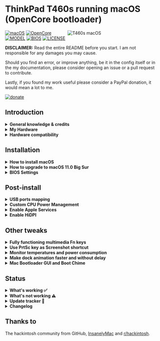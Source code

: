 # ThinkPad T460s running macOS (OpenCore bootloader)

<img align="right" src="https://imgur.com/sI2Uzel.jpg" alt="T460s macOS" width="300">

[![macOS](https://img.shields.io/badge/macOS-Catalina_10.15.6-blue.svg)](https://support.apple.com/en-us/HT210642)
[![OpenCore](https://img.shields.io/badge/OpenCore-0.6.0-green)](https://github.com/acidanthera/OpenCorePkg)
[![MODEL](https://img.shields.io/badge/Model-20F9003AUS-lightgrey)](https://psref.lenovo.com/Product/ThinkPad_T460s)
[![BIOS](https://img.shields.io/badge/BIOS-1.49-lightgrey)](https://pcsupport.lenovo.com/us/en/products/laptops-and-netbooks/thinkpad-t-series-laptops/thinkpad-t460s/downloads/driver-list/component?name=BIOS%2FUEFI)
[![LICENSE](https://img.shields.io/badge/license-MIT-purple)](/LICENSE)

**DISCLAIMER:**
Read the entire README before you start. I am not responsible for any damages you may cause.

Should you find an error, or improve anything, be it in the config itself or in the my documentation, please consider opening an issue or a pull request to contribute.

Lastly, if you found my work useful please consider a PayPal donation, it would mean a lot to me.

[![donate](https://img.shields.io/badge/-buy%20me%20a%20coffee-orange)](https://www.paypal.com/cgi-bin/webscr?cmd=_s-xclick&hosted_button_id=Y5BE5HYACDERG&source=url)

## Introduction

<details>  
<summary><strong>General knowledge & credits</strong></summary>

- [Why OpenCore](https://dortania.github.io/OpenCore-Install-Guide/why-oc.html)

- [Dortania's guide](https://dortania.github.io/OpenCore-Install-Guide/)

- [SSDT patches from OC-little](https://translate.google.it/translate?sl=zh-CN&tl=en&u=https%3A%2F%2Fgithub.com%2Fdaliansky%2FOC-little)

- Useful tools by [@CorpNewt](https://github.com/corpnewt)

- [Acidanthera's OpenCore and kexts development](https://github.com/acidanthera)

- [@MSzturc](https://github.com/MSzturc) keyboard map and [ThinkpadAssistant](https://github.com/MSzturc/ThinkpadAssistant)

</details>


<details>  
<summary><strong>My Hardware</strong></summary>

| Product            | ThinkPad T460s                                                                                            |
|:-------------------|:----------------------------------------------------------------------------------------------------------|
| Model              | 20F9003AUS                                                                                                |
| Region             | US                                                                                                        |
| Machine Type       | 20F9                                                                                                      |
| Processor          | Core i7-6600U (2C, 2.6 / 3.4GHz, 4MB)                                                                     |
| vPro               | Intel vPro Technology                                                                                     |
| Graphics           | Integrated Intel HD Graphics 520                                                                          |
| Memory             | 4GB Soldered + 4GB DIMM 2133MHz DDR4, dual-channel                                                        |
| Display            | 14" WQHD (2560x1440) IPS                                                                                  |
| Multi-touch        | None                                                                                                      |
| Storage            | SanDisk SD8TN8U256G1001 256GB SSD M.2 Opal2                                                               |
| Optical            | None                                                                                                      |
| Ethernet           | Intel Ethernet Connection I219-LM (Jacksonville)                                                          |
| WLAN + Bluetooth   | 11ac+BT, [Broadcom BCM94360CS2](/Guides/Replace-WLAN.md), 2x2 card                                        |
| WWAN               | WWAN Upgradable                                                                                           |
| SIM Card           | None                                                                                                      |
| Smart Card Reader  | None                                                                                                      |
| Dock               | None                                                                                                      |
| Camera             | HD720p resolution, low light sensitive, fixed focus                                                       |
| Audio support      | HD Audio, Realtek ALC3245 codec, stereo speakers 1Wx2, dual array microphone, combo audio/microphone jack |
| Keyboard           | 6-row, spill-resistant, multimedia Fn keys, LED backlight                                                 |
| Fingerprint Reader | Fingerprint Reader                                                                                        |
| Battery            | Front Li-Polymer 3-cell (23Wh) and rear Li-Ion 3-cell (26Wh), both Integrated                             |
| Power Adapter      | 45W                                                                                                       |

</details>

<details>  
<summary><strong>Hardware compatibility</strong></summary>

This EFI will suit any T460s regardless of CPU model<sup>[1](#CPU)</sup> / RAM amount / Display resolution<sup>[2](#Res)</sup> / Storage drive (SATA or NVMe<sup>[3](#NVMe)</sup>).

<a name="CPU">1</a>: Optional custom CPU Power Management guide

<a name="Res">2</a>: 1440p display models should change `NVRAM -> Add -> 7C436110-AB2A-4BBB-A880-FE41995C9F82 -> UIScale = 2` to get proper scaling while booting

<a name="NVMe">3</a>: Some NVMe drives may not work OOTB with MacOS, [NVMeFix](https://github.com/acidanthera/NVMeFix) could resolve some issues.

</details>

## Installation
<details>  
<summary><strong>How to install macOS</strong></summary>

- Download [EFI folder](/macOS-10.15.6-Catalina/EFI-060-VoodooRMI/)
- Follow [Dortania's guide](https://dortania.github.io/OpenCore-Install-Guide/installation/installation-process.html)

</details>

<details>  
<summary><strong>How to upgrade to macOS 11.0 Big Sur</strong></summary>

- Download [EFI folder](/macOS-11.0-Big-Sur/EFI/)
- Follow [duszmox's guide](/Guides/Install-Big-Sur.md)

</details>

<details>  
<summary><strong>BIOS Settings</strong></summary>

- `Config` > `USB` > `UEFI BIOS Support` > **Enable**
- `Config` > `Power` > `Intel SpeedStep Technology` > **Enable**
- `Config` > `Power` > `CPU Power Management` > **Enable**
- `Config` > `CPU` > `Hyper-Threading Technology` > **Enable**
- `Security` > `Security Chip` > **Disable**
- `Security` > `Memory Protection`>`Execution Prevention`>**Enable**
- `Security` > `Virtualization` > `Intel Virtualization Technology` > **Enable**
- `Security` > `Virtualization` > `Intel VT-d Feature` > **Enable**
- `Security` > `Anti-Theft` > `Computrace` > `Current Setting` > **Disable**
- `Security` > `Secure Boot` > **Disable**
- `Security` > `Intel SGX` > **Disable**
- `Security` > `Device Guard` > **Disable**
- `Startup` > `UEFI/Legacy Boot` > **UEFI Only**
- `Startup` > `CSM Support` > **No**
- `Startup` > `Boot Mode` > **Quick**

</details>

## Post-install

<details>  
<summary><strong>USB ports mapping</strong></summary>

Needed to make TP dock ports working since I don't have one and my EFI doesn't include them. Use one of the following methods:

- [USBMap from CorpNewt](https://github.com/corpnewt?tab=repositories)

- [USBPorts from Hackintool](https://github.com/headkaze/Hackintool)

- [Native USB fix without injector kext](https://www.olarila.com/topic/6878-guide-native-usb-fix-for-notebooks-no-injectorkext-required/?tab=comments#comment-88412)

</details>

<details>  
<summary><strong>Custom CPU Power Management</strong></summary>

If you want to take a step forward and create a custom CPU power profile, follow the steps below:

- Use [CPUFriendFriend](https://github.com/corpnewt/CPUFriendFriend) to generate  a `.plist` file with PM data; (settings for i7-6600u):

```
$ Low Frequency Mode (LFM) = 800MHz #(TDP-down frequency for i7-6600u)
$ Energy Performance Preference (EPP) = 80 #(Balance power)
```
- via `ResourceConverter.sh` inside [CPUFriend](https://github.com/acidanthera/CPUFriend), select the `.plist` to generate either `CPUFriendDataProvider.kext` or `SSDT-DATA.dsl`;

- Load `CPUFriend.kext` and `CPUFriendDataProvider.kext` inside `EFI/OC/config.plist` or

- Alternatively combine `SSDT-DATA.dsl` data with `SSDT-PLUG` and load it with `CPUFriend.kext` inside `EFI/OC/config.plist`.

That's how power consumption looks like on my machine idle state:

![](/Images/PowerConsumption.png)

</details>

<details>  
<summary><strong>Enable Apple Services</strong></summary>

- Download [GenSMBIOS](https://github.com/corpnewt/GenSMBIOS)

- Run the script with `MacbookPro13,1`

- Add results to `PlatformInfo > Generic > MLB, SystemSerialNumber and SystemUUID`

</details>

<details>  
<summary><strong>Enable HiDPI</strong></summary>

- Disable SIP (just for this process, you can enable it once finished)

- Download and install [RDM Utility](https://github.com/usr-sse2/RDM/releases)

- Launch the app, click on "resolution", then "edit"

- Type 2880x1620, check HiDPI (will look like 1440x810)

- Reboot the system

- Re-launch RDM, click on "resolution", select 1444x810⚡️

![](/Images/HiDPI.png)

</details>

## Other tweaks

<details>  
<summary><strong>Fully functioning multimedia Fn keys</strong></summary>

- Install [ThinkpadAssistant](https://github.com/MSzturc/ThinkpadAssistant)
- Check launch on login

</details>

<details>  
<summary><strong>Use PrtSc key as Screenshot shortcut</strong></summary>

- PrtSc is mapped to F13, just go under SystemPreferences > Keyboard > Shortcuts > Screenshots and record the shortcut

![](/Images/Shortcut.png)

</details>

<details>  
<summary><strong>Monitor temperatures and power consumption</strong></summary>

- Download and install [HWMonitor](https://github.com/kzlekk/HWSensors/releases)
- Check launch on login

</details> 

<details>  
<summary><strong>Make dock animation faster and without delay</strong></summary>

- Run these lines in terminal:

```
$ defaults write com.apple.dock autohide-delay -float 0
$ defaults write com.apple.dock autohide-time-modifier -float 0.5
$ killall Dock
```
</details>

<details>  
<summary><strong>Mac Bootloader GUI and Boot Chime</strong></summary>

- Follow the appropriate [Guide](https://dortania.github.io/OpenCore-Post-Install/cosmetic/gui.html#setting-up-opencore-s-gui).

Information for Boot Chime setup:  
`AudioDevice : PciRoot(0x0)/Pci(0x1f,0x3)`  
`AudioOut : 0 //Speakers`  
`AudioOut : 1 //Headphone Jack`  

![](/Images/MacBootloaderGUI.png)

</details>

## Status
<details>  
<summary><strong>What's working ✅</strong></summary>


- [x] CPU Power Management `~1W on IDLE`

- [x] Intel HD 520 Graphics `incuding graphics acceleration`

- [x] All USB ports `with custom kext or SSDT`

- [x] Internal camera `working fine on FaceTime, Skype, Webex and others`

- [x] Sleep / Wake / Shutdown / Reboot `with lid sernsor`

- [x] Intel Gigabit Ethernet

- [x] [Wifi, Bluetooth, Airdrop, Handoff, Continuity, Sidecar wireless](/Guides/Replace-WLAN.md)

- [x] iMessage, FaceTime, App Store, iTunes Store `Generate your own SMBIOS`

- [x] DRM support `iTunes Movies, Apple TV+, Amazon Prime, Netflix and others`

- [x] Speakers and headphones jack `fairly good volume`

- [x] Batteries `very stable and precise capacity tracking`

- [x] Keyboard map and hotkeys with [ThinkpadAssistant](https://github.com/MSzturc/ThinkpadAssistant) `thanks to @MSzturc`

- [x] [Trackpad, Trackpoint and physical buttons](/Images/VoodooRMI-T460s-trackpad-gestures.gif) `with all macOS gestures working thanks to VoodooRMI`

- [x] SIP and FileVault 2 can be enabled

- [x] miniDP and HDMI `with digital audio passthrough`

- [x] SD Card Reader `slow r/w speed but works`

</details>

<details>  
<summary><strong>What's not working ⚠️</strong></summary>

- [ ] Fingerprint Reader

- [ ] Video output not so stable

- [ ] Safari DRM

- [ ] WWAN `not tested`

</details>

<details>  
<summary><strong>Update tracker 🔄</strong></summary>

| Version | [Stable](/macOS-10.15.6-Catalina/EFI) | [Dev](/macOS-10.15.6-Catalina/EFI-060-VoodooRMI) | [Beta](/macOS-11.0-Big-Sur/EFI) |
| :--- | ---: | ---: | ---: |
| [MacOS](https://www.apple.com/macos/) | 10.15.6 | 10.15.6 | 11.0 |
| [OpenCore](https://github.com/acidanthera/OpenCorePkg/releases) | 0.5.9 | 0.6.0 | 0.6.0 |
| [Lilu](https://github.com/acidanthera/Lilu/releases) | 1.4.5 | 1.4.6 | 1.4.6 |
| [VirtualSMC](https://github.com/acidanthera/VirtualSMC/releases) | 1.1.4 | 1.1.5 | 1.1.5 |
| [WhateverGreen](https://github.com/acidanthera/WhateverGreen/releases) | 1.4.0 | 1.4.1 | 1.4.1 |
| [AppleALC](https://github.com/acidanthera/AppleALC/releases) | 1.5.0 | 1.5.1 | 1.5.1 |
| [VoodooPS2Controller](https://github.com/acidanthera/VoodooPS2/releases) | 2.1.4 | 2.1.6 | 2.1.4 |
| [VoodooRMI](https://github.com/VoodooSMBus/VoodooRMI/releases) | none | 1.0.1 | none |
| [IntelMausi](https://github.com/acidanthera/IntelMausi/releases) | 1.0.3 | 1.0.3 | 1.0.3 |
| [Sinetek-rtsx](https://github.com/cholonam/Sinetek-rtsx/releases) | 2.2 | 2.3 | 2.2 |
| [HibernationFixup](https://github.com/acidanthera/HibernationFixup/releases) | 1.3.3 | 1.3.4 |1.3.3 |
| [CPUFriend](https://github.com/acidanthera/CPUFriend/releases) | 1.2.2 | 1.2.3 | 1.2.2 |

</details>

<details>  
<summary><strong>Changelog</strong></summary>

- 20200822:  
New README for improved readability

</details>

## Thanks to

The hackintosh community from GitHub, [InsanelyMac](https://www.insanelymac.com/forum/) and [r/hackintosh](https://www.reddit.com/r/hackintosh/).

